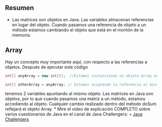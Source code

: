 ## Resumen

* Las matrices son objetos en Java. Las variables almacenan referencias en lugar del objeto. Cuando pasamos una referencia de objeto a un método estamos cambiando el objeto que está en el montón de la memoria.

## Array
Hay un concepto muy importante aquí, con respecto a las referencias a objetos. Después de ejecutar este código
```java
int[] anyArray = new int[5];  //Estamos instanciando un objeto Array aquí.

int[] otherArray = anyArray; // Estamos asignando la referencia al mismo objeto Array.
```
tenemos 2 variables apuntando al mismo objeto.
Las matrices en Java son objetos, por lo que cuando pasamos una matriz a un método, estamos accediendo al objeto.
Cualquier cambio realizado dentro del método doSum reflejará el objeto Array.
    * Mire el video de explicación COMPLETO sobre varios cuestionarios de Java en el canal de Java Challengers:
        + [Java Challengers](https://www.youtube.com/playlist?list=PL3py5YSIGvPMgKXOVqnYn9nBoT_zvsvsi)